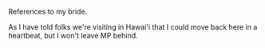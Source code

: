 References to my bride.

As I have told folks we're visiting in Hawai'i that I could move back here in a heartbeat, but I won't leave MP behind. 
